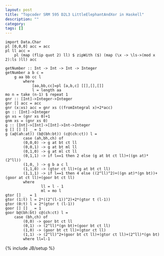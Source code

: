 ```yaml
---
layout: post
title: "Topcoder SRM 595 D2L3 LittleElephantAndXor in Haskell"
description: ""
category: 
tags: []
---
```

<pre><code>import Data.Char
pl [0,0,0] acc = acc
pl ll acc = 
    pl (map (flip quot 2) ll) $ zipWith ($) (map (\x -> \ls->(mod x 2):ls )ll) acc
    
getNumber :: Int -> Int -> Int -> Integer
getNumber a b c = 
    g aa bb cc l 
        where
            [aa,bb,cc]=pl [a,b,c] [[],[],[]]
            l = length aa
mo n = take (n-1) $ repeat 1
gnr :: [Int]->Integer->Integer
gnr [] acc = acc
gnr (x:xs) acc = gnr xs ((fromIntegral x)+2*acc) 
gn :: [Int]->Integer
gn xs = (gnr xs 0)+1
gnm xs = (gnr xs 0)
g :: [Int]->[Int]->[Int]->Int->Integer
g [] [] [] _ = 1
g (a@(ah:at)) (b@(bh:bt)) (c@(ch:ct)) l = 
        case (ah,bh,ch) of
        (0,0,0) -> g at bt ct ll
        (0,0,1) -> g at bt ml ll
        (0,1,0) -> g at ml ct ll
        (0,1,1) -> if l==1 then 2 else (g at bt ct ll)+((gn at)*(2^ll)) 
        (1,0,_) -> g b a c l
        (1,1,0) -> (gtor ct ll)+(g at bt ct ll) 
        (1,1,1) -> if l==1 then 4 else ((2^ll)^2)+((gn at)*(gn bt))+(goor at ct ll)+(goor bt ct ll)
        where
                ll = l - 1
                ml = mo l
gtor [] _  = 1
gtor (1:t) l = 2*((2^(l-1))^2)+2*(gtor t (l-1))
gtor (0:t) l = 2*(gtor t (l-1)) 
goor [] [] _ = 1
goor b@(bh:bt) c@(ch:ct) l =
    case (bh,ch) of
        (0,0) -> goor bt ct ll
        (0,1) -> (2^ll)*(gn bt)+(goor bt ct ll)
        (1,0) -> (goor bt ct ll)+(gtor ct ll)
        (1,1) -> (2^ll)^2+(goor bt ct ll)+(gtor ct ll)+(2^ll)*(gn bt)
        where ll=l-1
</code></pre>
{% include JB/setup %}
